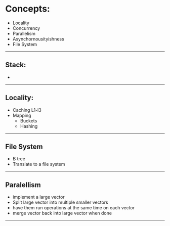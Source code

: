 # Concepts:
 - Locality
 - Concurrency
 - Parallelism
 - Asynchornousityishness
 - File System
---
## Stack:
 - 
---
## Locality:
 - Caching L1-l3
 - Mapping
    - Buckets
    - Hashing
---
## File System
 - B tree
 - Translate to a file system 
---
## Paralellism 
 - implement a large vector
 - Split large vector into multiple smaller vectors
 - have them run operations at the same time on each vector
 - merge vector back into large vector when done
---

